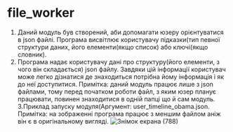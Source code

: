 # file_worker
1. Даний модуль був створений, аби допомагати юзеру орієнтуватися в json файлі. Програма висвітлює користувачу підказки(тип певної структури даних, його елементи(якщо список) або ключі(якщо словник).
2. Програма надає користувачу дані про структуру(його елементи, з чого він складається) json файлу. Завдяки цій інформації користувач може легко дізнатися де знаходиться потрібна йому інформація і як до неї доступитися.
Примітка: даний модуль працює лише з json файлами, тому перед початком роботи файл, з яким юзер планує працювати, повинен знаходитися в одній папці що й сам модуль.
3.Приклад запуску модуля(Аргумент: user_timeline_obama.json. Примітка: на зображенні програма працює з меншим файлом аніж він є в оригінальному вигляді.
![Знімок екрана (788)](https://user-images.githubusercontent.com/73779019/108887149-8652e300-7612-11eb-900b-92e03afca8db.png)
